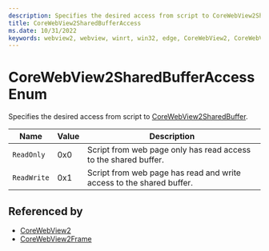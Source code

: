 ```yaml
---
description: Specifies the desired access from script to CoreWebView2SharedBuffer.
title: CoreWebView2SharedBufferAccess
ms.date: 10/31/2022
keywords: webview2, webview, winrt, win32, edge, CoreWebView2, CoreWebView2Controller, browser control, edge html, CoreWebView2SharedBufferAccess
---
```


# CoreWebView2SharedBufferAccess Enum

Specifies the desired access from script to [CoreWebView2SharedBuffer](corewebview2sharedbuffer.md).

| Name |  Value | Description |
|--|--|--|
|`ReadOnly` | 0x0  |  Script from web page only has read access to the shared buffer.|
|`ReadWrite` | 0x1  |  Script from web page has read and write access to the shared buffer.|


## Referenced by

- [CoreWebView2](corewebview2.md)
- [CoreWebView2Frame](corewebview2frame.md)
